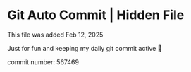 # Git Auto Commit | Hidden File

This file was added Feb 12, 2025

Just for fun and keeping my daily git commit active 🤪

commit number: 567469
